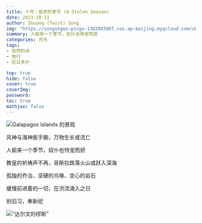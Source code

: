 ```yaml
---
title: 十月｜偷来的季节 (A Stolen Season)
date: 2023-10-11
author: Shuang (Twist) Song
img: "https://songshgeo-picgo-1302043007.cos.ap-beijing.myqcloud.com/uPic/BDFDE7E0-4B61-460C-B808-129AFF655833.jpeg"
summary: 人偷来一个季节，奴仆也恃宠而骄
categories: 月光
tags:
- 自然的诗
- 旅行
- 厄瓜多尔

top: true
hide: false
cover: true
coverImg:
password:
toc: true
mathjax: false
---
```


![Galapagos Islands 的景观](https://songshgeo-picgo-1302043007.cos.ap-beijing.myqcloud.com/uPic/BDFDE7E0-4B61-460C-B808-129AFF655833.jpeg)

风神与海神扳手腕，万物生长或流亡

人偷来一个季节，奴仆也恃宠而骄

教皇的祈祷声不再，哥斯拉跌落火山或跃入深海

孤独的乔治、坚硬的鸟喙、空心的岩石

缓慢前进着的一切，在洪流涌入之日

别旧习，奉新祀

![“达尔文的缪斯”](https://songshgeo-picgo-1302043007.cos.ap-beijing.myqcloud.com/uPic/8BD90F57-1206-4B2B-9AFA-01717B8E3E65_1_105_c.jpeg)